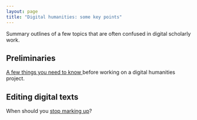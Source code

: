 ```yaml
---
layout: page
title: "Digital humanities: some key points"
---
```


Summary outlines of a few topics that are often confused in digital scholarly work.

## Preliminaries

[A few things you need to know ](checklist) before working on a digital humanities project.

## Editing digital texts ##


When should you [stop marking up](markup)?